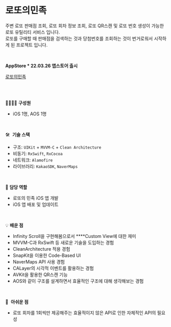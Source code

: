 # 로또의민족

주변 로또 판매점 조회, 로또 회차 정보 조회, 로또 QR스캔 및 로또 번호 생성이 가능한 로또 유틸리티 서비스 입니다.  
로또를 구매할 때 판매점을 검색하는 것과 당첨번호를 조회하는 것이 번거로워서 시작하게 된 프로젝트 입니다.

<br>

**AppStore  * 22.03.26 앱스토어 출시**

[‎로또의민족](https://apps.apple.com/kr/app/로또의민족/id1615526962)

<br><br>

👨‍👩‍👧‍👦  **구성원**

- iOS 1명, AOS 1명

<br>

🛠️  **기술 스택**

- 구조: `UIKit` + `MVVM-C` + `Clean Architecture`
- 비동기: `RxSwift`, `RxCocoa`
- 네트워크: `Alamofire`
- 라이브러리: `KakaoSDK`, `NaverMaps`

<br>

💪  **담당 역할**

- 로또의 민족 iOS 앱 개발
- iOS 앱 배포 및 업데이트

<br>

💡  **배운 점**

- Infinity Scroll을 구현해봄으로서 ****Custom View에 대한 재미
- MVVM-C과 RxSwift 등 새로운 기술을 도입하는 경험
- CleanArchitecture 적용 경험
- SnapKit을 이용한 Code-Based UI
- NaverMaps API 사용 경험
- CALayer의 시각적 이벤트를 활용하는 경험
- AVKit을 활용한 QR스캔 기능
- AOS와 같이 구조를 설계하면서 효율적인 구조에 대해 생각해보는 경험

<br>

🥲  **아쉬운 점**

- 로또 회차를 1회씩만 제공해주는 효율적이지 않은 API로 인한 자체적인 API의 필요성
